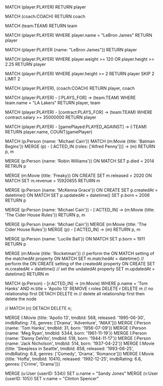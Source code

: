 MATCH (player:PLAYER) RETURN player

MATCH (coach:COACH) RETURN coach

MATCH (team:TEAM) RETURN team

MATCH (player:PLAYER) WHERE player.name = "LeBron James" RETURN player

MATCH (player:PLAYER {name: "LeBron James"}) RETURN player

MATCH (player:PLAYER) WHERE player.weight >= 120 OR player.height >= 2.25 RETURN player

MATCH (player:PLAYER) WHERE player.height >= 2 RETURN player SKIP 2 LIMIT 2

MATCH (player:PLAYER), (coach:COACH) RETURN player, coach

MATCH (player:PLAYER) - [:PLAYS_FOR] -> (team:TEAM) WHERE team.name = "LA Lakers" RETURN player, team

MATCH (player:PLAYER) - [contract:PLAYS_FOR] -> (team:TEAM) WHERE contract.salary >= 35000000 RETURN player

MATCH (player:PLAYER) - [gamePlayed:PLAYED_AGAINST] -> (:TEAM) RETURN player.name, COUNT(gamePlayer)

MATCH (p:Person {name: 'Michael Cain'})
MATCH (m:Movie {title: 'Batman Begins'})
MERGE (p) - [:ACTED_IN {roles: ['Alfred Penny']}] -> (m)
RETURN p, m

MERGE (p:Person {name: 'Robin Williams'})
ON MATCH
SET p.died = 2014
RETRUN p

MERGE (m:Movie {title: 'Freaky})
ON CREATE
SET m.released = 2020
ON MATCH
SET m.revenue = 15920855
RETURN m

MERGE (p:Person {name: 'McKenna Grace'})
ON CREATE SET p.createdAt = datetime()
ON MATCH SET p.updatedAt = datetime()
SET p.born = 2006
RETURN p

MERGE (p:Person {name: 'Michael Cain'}) - [:ACTED_IN] -> (m:Movie {title: 'The Cider House Rules'}) RETURN p, m

MERGE (p:Person {name: 'Michael Cain'})
MERGE (m:Movie {title: 'The Cider House Rules'})
MERGE (p) - [:ACTED_IN] -> (m)
RETURN p, m

MERGE (p:Person {name: 'Lucille Ball'})
ON MATCH
SET p.born = 1911
RETURN p

MERGE (m:Movie {title: 'Rocketman'})
// perform the ON MATCH setting of the matchedAt property
ON MATCH SET m.matchedAt = datetime()
// perform the ON CREATE setting of the createdAt property
ON CREATE SET m.createdAt = datetime()
// set the undatedAt property
SET m.updatedAt = datetime()
RETURN m

MATCH (p:Person) - [r:ACTED_IN] -> (m:Movie)
WHERE p.name = 'Tom Hanks' AND m.title = 'Apollo 13'
REMOVE r.roles
DELETE r
DELETE m // no relationship first
DETACH DELETE m // delete all relationship first then delete the node

// MATCH (n) DETACH DELETE n;

MERGE (:Movie {title: 'Apollo 13', tmdbId: 568, released: '1995-06-30', imdbRating: 7.6, genres: ['Drama', 'Adventure', 'IMAX']})
MERGE (:Person {name: 'Tom Hanks', tmdbId: 31, born: '1956-07-09'})
MERGE (:Person {name: 'Meg Ryan', tmdbId: 5344, born: '1961-11-19'})
MERGE (:Person {name: 'Danny DeVito', tmdbId: 518, born: '1944-11-17'})
MERGE (:Person {name: 'Jack Nicholson', tmdbId: 514, born: '1937-04-22'})
MERGE (:Movie {title: 'Sleepless in Seattle', tmdbId: 858, released: '1993-06-25', imdbRating: 6.8, genres: ['Comedy', 'Drama', 'Romance']})
MERGE (:Movie {title: 'Hoffa', tmdbId: 10410, released: '1992-12-25', imdbRating: 6.6, genres: ['Crime', 'Drama']})

MERGE (u:User {userID: 534}) SET u.name = "Sandy Jones"
MERGE (v:User {userID: 105}) SET v.name = "Clinton Spencer"